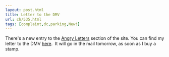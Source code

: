 ```yaml
---
layout: post.html
title: Letter to the DMV
url: ch/535.html
tags: [complaint,dc,parking,New!]
---
```

There's a new entry to the [Angry Letters](/?page_id=182) section of the site. You can find my letter to the DMV [here](/?page_id=534).  It will go in the mail tomorrow, as soon as I buy a stamp.
